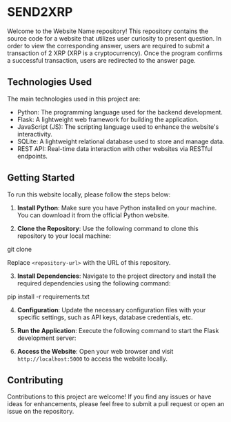 # SEND2XRP

Welcome to the Website Name repository! This repository contains the source code for a website that utilizes user curiosity to present question. In order to view the corresponding answer, users are required to submit a transaction of 2 XRP (XRP is a cryptocurrency). Once the program confirms a successful transaction, users are redirected to the answer page.

## Technologies Used

The main technologies used in this project are:
- Python: The programming language used for the backend development.
- Flask: A lightweight web framework for building the application.
- JavaScript (JS): The scripting language used to enhance the website's interactivity.
- SQLite: A lightweight relational database used to store and manage data.
- REST API: Real-time data interaction with other websites via RESTful endpoints.

## Getting Started

To run this website locally, please follow the steps below:

1. **Install Python**: Make sure you have Python installed on your machine. You can download it from the official Python website.

2. **Clone the Repository**: Use the following command to clone this repository to your local machine:

git clone <repository-url>
  
Replace `<repository-url>` with the URL of this repository.

3. **Install Dependencies**: Navigate to the project directory and install the required dependencies using the following command:

pip install -r requirements.txt
  
4. **Configuration**: Update the necessary configuration files with your specific settings, such as API keys, database credentials, etc.

5. **Run the Application**: Execute the following command to start the Flask development server:
  
6. **Access the Website**: Open your web browser and visit `http://localhost:5000` to access the website locally.

## Contributing

Contributions to this project are welcome! If you find any issues or have ideas for enhancements, please feel free to submit a pull request or open an issue on the repository.

